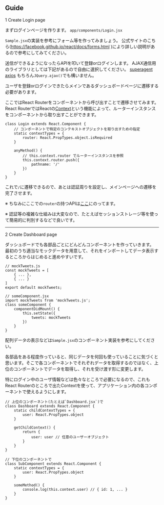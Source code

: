 ## Guide


1 Create Login page

まずログインページを作ります。
`app/components/Login.jsx`

`Sample.jsx`の実装を参考にフォーム等を作ってみましょう。
公式サイトのこちら(https://facebook.github.io/react/docs/forms.html )により詳しい説明があるので参考にしてみてください。

送信ができるようになったらAPIを叩いて登録orログインします。
AJAX通信用のライブラリとしては下記があるので自由に選択してください。
[superagent](https://github.com/visionmedia/superagent)
[axios](https://github.com/mzabriskie/axios)
もちろん`JQuery.ajax()`でも構いません。

ユーザを登録orログインできたらメインであるダッシュボードページに遷移する必要があります。

ここではReact Routerをコンポーネントから呼び出すことで遷移させてみます。
React RouterではReactの[Context](https://facebook.github.io/react/docs/context.html)という機能によって、ルーターインスタンスをコンポーネントから取り出すことができます。

```
class Login extends React.Component {
	// コンポーネントで特定のコンテキストオブジェクトを取り出すための指定
	static contextTypes = {
		router: React.PropTypes.object.isRequired
	}

	anyMethod() {
		// this.context.router でルーターインスタンスを参照
		this.context.router.push({
			pathname: '/'
		})
	}
}
```

これで`/`に遷移できるので、あとは認証周りを設定し、メインページへの遷移を完了させます。

※ ちなみにここでの`router`の持つAPIは[ここ](https://github.com/reactjs/react-router/blob/master/docs/API.md#contextrouter)にのってます。

※ 認証等の複雑な仕組みは大変なので、たとえばセッションストレージ等を使って簡易的に判別するなどで良いです。

---

2 Create Dashboard page

ダッシュボードでも各部品ごとにどんどんコンポーネントを作っていきます。
最初のうち適当なモックデータを用意して、それをインポートしてデータ表示するところからはじめると進めやすいです。

```
// mockTweets.js
const mockTweets = [
	{ ... },
	{ ... }
]
export default mockTweets;
```

```
// someComponent.jsx
import mockTweets from 'mockTweets.js';
class someComponent {
	componentDidMount() {
		this.setState({
			tweets: mockTweets
		})
	}
}
```


配列データの表示などは`Sample.jsx`のコンポーネント実装を参考にしてください。

各部品をある程度作っていると、同じデータを何回も使っていることに気づくと思います。そこで各コンポーネントでそれぞれデータを取得するのではなく、上位のコンポーネントでデータを取得し、それを受け渡す形に変更します。

特にログイン中のユーザ情報などは色々なところで必要になるので、これもReact Routerのところで出たContextを使って、アプリケーション内の各コンポーネントで使えるようにします。

```
// 上位のコンポーネント(たとえば`Dashboard.jsx`)で
class Dashboard extends React.Component {
	static childContextTypes = {
		user: React.PropTypes.object
	}

	getChildContext() {
		return {
			user: user // 任意のユーザーオブジェクト
		}
	}
}
```

```
// 下位のコンポーネントで
class SubComponent extends React.Component {
	static contextTypes = {
		user: React.PropTypes.object
	}

	someMethod() {
		console.log(this.context.user) // { id: 1, ... }
	}
}

```
